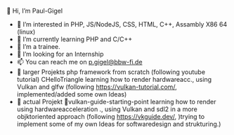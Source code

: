 👋 Hi, I’m Paul-Gigel
- 👀 I’m interested in PHP, JS/NodeJS, CSS, HTML, C++, Assambly X86 64 (linux)
- 🌱 I’m currently learning PHP and C/C++
- 🌱 I’m a trainee.
- 💞️ I’m looking for an Internship
- 📫 You can reach me on p.gigel@bbw-fi.de
- 🌱 larger Projekts 
          php framework from scratch (following youtube tutorial)
          CHelloTriangle learning how to render hardwareacc., using Vulkan and glfw (following https://vulkan-tutorial.com/, implemented/added some own Ideas)
- 🍁 actual Projekt
       🎈vulkan-guide-starting-point learning how to render using hardwareacceleration ., using Vulkan and sdl2 in a more objktoriented approach 
       (following https://vkguide.dev/, )trying to implement some of my own Ideas for softwaredesign and strukturing.)
